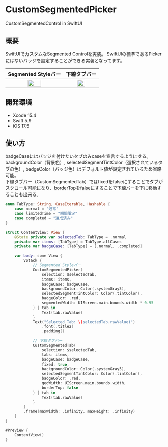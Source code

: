 # CustomSegmentedPicker
CustomSegmentedControl in SwiftUI

## 概要
SwiftUIでカスタムなSegmented Controlを実装。
SwiftUIの標準であるPickerにはないバッジを設定することができる実装となってます。

| Segmented Styleバー | 下線タブバー |
| :-----------: | :-----------: |
| <img src="https://github.com/user-attachments/assets/97186fc8-1671-4e0b-97fd-2d72bca797f6" width="50%"> | <img src="https://github.com/user-attachments/assets/02cf1b2a-c88a-4b79-8273-574088ad9bd5" width="50%"> |

## 開発環境
- Xcode 15.4
- Swift 5.9
- iOS 17.5


## 使い方
badgeCaseにはバッジを付けたいタブのみcaseを宣言するようにする。  
backgroundColor（背景色）, selectedSegmentTintColor（選択されているタブの色）, badgeColor（バッジ色）はデフォルト値が設定されているため省略可能。  
下線タブバー（CustomSegmentedTab）ではfixedをfalseにすることでタブがスクロール可能になり、borderTopをfalseにすることで下線バーを下に移動することも出来る。

```swift
enum TabType: String, CaseIterable, Hashable {
    case normal = "通常"
    case limitedTime = "期間限定"
    case completed = "達成済み"
}

struct ContentView: View {
    @State private var selectedTab: TabType = .normal
    private var items: [TabType] = TabType.allCases
    private var badgeCase: [TabType] = [.normal, .completed]

    var body: some View {
        VStack {
            // Segmented Styleバー
            CustomSegmentedPicker(
                selection: $selectedTab,
                items: items,
                badgeCase: badgeCase,
                backgroundColor: Color(.systemGray5),
                selectedSegmentTintColor: Color(.tintColor),
                badgeColor: .red,
                segmentedWidth: UIScreen.main.bounds.width * 0.95
            ) { tab in
                Text(tab.rawValue)
            }
            Text("Selected Tab: \(selectedTab.rawValue)")
                .font(.title2)
                .padding()

            // 下線タブバー
            CustomSegmentedTab(
                selection: $selectedTab,
                tabs: items,
                badgeCase: badgeCase,
                fixed: true,
                backgroundColor: Color(.systemGray5),
                selectedSegmentTintColor: Color(.tintColor),
                badgeColor: .red,
                geoWidth: UIScreen.main.bounds.width,
                borderTop: false
            ) { tab in
                Text(tab.rawValue)
            }
        }
        .frame(maxWidth: .infinity, maxHeight: .infinity)
    }
}

#Preview {
    ContentView()
}

```
